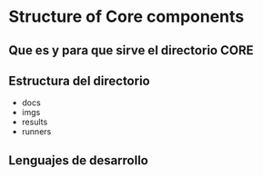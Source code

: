 # Structure of Core components

## Que es y para que sirve el directorio CORE

## Estructura del directorio

- docs
- imgs
- results
- runners

## Lenguajes de desarrollo
